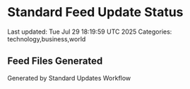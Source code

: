 # Standard Feed Update Status
Last updated: Tue Jul 29 18:19:59 UTC 2025
Categories: technology,business,world

## Feed Files Generated

Generated by Standard Updates Workflow
